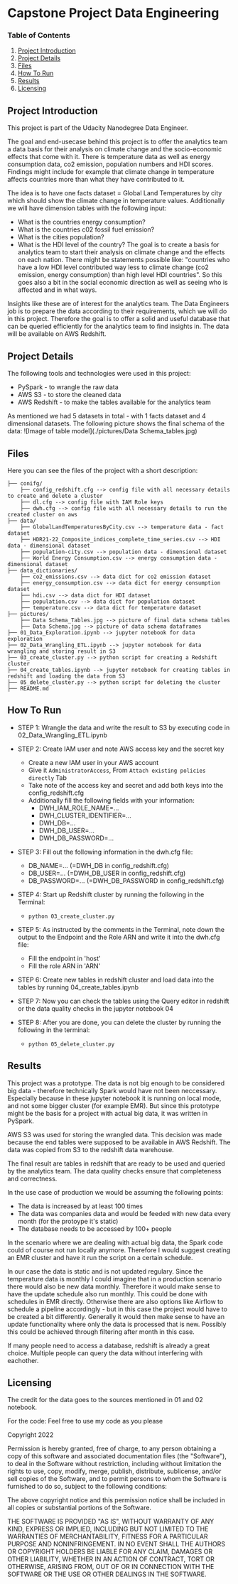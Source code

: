 # Capstone Project Data Engineering

### Table of Contents

1. [Project Introduction](#intro)
2. [Project Details](#details)
3. [Files](#files)
4. [How To Run](#execution)
4. [Results](#results)
5. [Licensing](#licensing)

## Project Introduction<a name="intro"></a>

This project is part of the Udacity Nanodegree Data Engineer.

The goal and end-usecase behind this project is to offer the analytics team a data basis for their analysis on climate change and the socio-economic effects that come with it. There is temperature data as well as energy consumption data, co2 emission, population numbers and HDI scores. Findings might include for example that climate change in temperature affects countries more than what they have contributed to it.

The idea is to have one facts dataset = Global Land Temperatures by city which should show the climate change in temperature values.
Additionally we will have dimension tables with the following input:
- What is the countries energy consumption?
- What is the countries c02 fossil fuel emission?
- What is the cities population?
- What is the HDI level of the country? The goal is to create a basis for analytics team to start their analysis on climate change and the effects on each nation. There might be statements possible like: "countries who have a low HDI level contributed way less to climate change (co2 emission, energy consumption) than high level HDI countries". So this goes also a bit in the social economic direction as well as seeing who is affected and in what ways.

Insights like these are of interest for the analytics team. The Data Engineers job is to prepare the data according to their requirements, which we will do in this project. Therefore the goal is to offer a solid and useful database that can be queried efficiently for the analytics team to find insights in. The data will be available on AWS Redshift.

## Project Details<a name="details"></a>

The following tools and technologies were used in this project:
- PySpark - to wrangle the raw data
- AWS S3 - to store the cleaned data
- AWS Redshift - to make the tables available for the analytics team

As mentioned we had 5 datasets in total - with 1 facts dataset and 4 dimensional datasets. The following picture shows the final schema of the data:
![Image of table model](./pictures/Data Schema_tables.jpg)

## Files <a name="files"></a>

Here you can see the files of the project with a short description:

```
├── conifg/
    ├── config_redshift.cfg --> config file with all necessary details to create and delete a cluster
    ├── dl.cfg --> config file with IAM Role keys
    ├── dwh.cfg --> config file with all necessary details to run the created cluster on aws
├── data/
    ├── GlobalLandTemperaturesByCity.csv --> temperature data - fact dataset
    ├── HDR21-22_Composite_indices_complete_time_series.csv --> HDI data - dimensional dataset
    ├── population-city.csv --> population data - dimensional dataset
    ├── World Energy Consumption.csv --> energy consumption data - dimensional dataset
├── data_dictionaries/
    ├── co2_emissions.csv --> data dict for co2 emission dataset
    ├── energy_consumption.csv --> data dict for energy consumption dataset
    ├── hdi.csv --> data dict for HDI dataset
    ├── population.csv --> data dict for population dataset
    ├── temperature.csv --> data dict for temperature dataset
├── pictures/
    ├── Data Schema_Tables.jpg --> picture of final data schema tables
    ├── Data Schema.jpg --> picture of data schema dataframes
├── 01_Data_Exploration.ipynb --> jupyter notebook for data exploration
├── 02_Data_Wrangling_ETL.ipynb --> jupyter notebook for data wrangling and storing result in S3
├── 03_create_cluster.py --> python script for creating a Redshift cluster
├── 04_create_tables.ipynb --> jupyter notebook for creating tables in redshift and loading the data from S3
├── 05_delete_cluster.py --> python script for deleting the cluster
├── README.md
```


## How To Run<a name="execution"></a>

- STEP 1: Wrangle the data and write the result to S3 by executing code in 02_Data_Wrangling_ETL.ipynb

- STEP 2:  Create IAM user and note AWS access key and the secret key
  - Create a new IAM user in your AWS account
  - Give it `AdministratorAccess`, From `Attach existing policies directly` Tab
  - Take note of the access key and secret and add both keys into the config_redshift.cfg
  - Additionally fill the following fields with your information:
      - DWH_IAM_ROLE_NAME=...
      - DWH_CLUSTER_IDENTIFIER=...
      - DWH_DB=...
      - DWH_DB_USER=...
      - DWH_DB_PASSWORD=...
      
- STEP 3: Fill out the following information in the dwh.cfg file:
  - DB_NAME=... (=DWH_DB in config_redshift.cfg)
  - DB_USER=... (=DWH_DB_USER in config_redshift.cfg)
  - DB_PASSWORD=... (=DWH_DB_PASSWORD in config_redshift.cfg)

- STEP 4: Start up Redshift cluster by running the following in the Terminal:
  - `python 03_create_cluster.py `

- STEP 5: As instructed by the comments in the Terminal, note down the output to the Endpoint and the Role ARN and write it into the dwh.cfg file:
  - Fill the endpoint in 'host'
  - Fill the role ARN in 'ARN'
  
- STEP 6: Create new tables in redshift cluster and load data into the tables by running 04_create_tables.ipynb
  
- STEP 7: Now you can check the tables using the Query editor in redshift or the data quality checks in the jupyter notebook 04

- STEP 8: After you are done, you can delete the cluster by running the following in the terminal:
  - `python 05_delete_cluster.py`


## Results<a name="results"></a>

This project was a prototype. The data is not big enough to be considered big data - therefore technically Spark would have not been neccessary. Especially because in these jupyter notebook it is running on local mode, and not some bigger cluster (for example EMR). But since this prototype might be the basis for a project with actual big data, it was written in PySpark.

AWS S3 was used for storing the wrangled data. This decision was made because the end tables were supposed to be available in AWS Redshift. The data was copied from S3 to the redshift data warehouse.

The final result are tables in redshift that are ready to be used and queried by the analytics team. The data quality checks ensure that completeness and correctness. 

In the use case of production we would be assuming the following points:

- The data is increased by at least 100 times
- The data was companies data and would be feeded with new data every month (for the protoype it's static)
- The database needs to be accessed by 100+ people

In the scenario where we are dealing with actual big data, the Spark code could of course not run locally anymore. Therefore I would suggest creating an EMR cluster and have it run the script on a certain schedule.

In our case the data is static and is not updated regulary. Since the temperature data is monthly I could imagine that in a production scenario there would also be new data monthly. Therefore it would make sense to have the update schedule also run monthly. This could be done with schedules in EMR directly. Otherwise there are also options like Airflow to schedule a pipeline accordingly - but in this case the project would have to be created a bit differently. Generally it would then make sense to have an update functionality where only the data is processed that is new. Possibly this could be achieved through filtering after month in this case.

If many people need to access a database, redshift is already a great choice. Multiple people can query the data without interfering with eachother.


## Licensing<a name="licensing"></a>

The credit for the data goes to the sources mentioned in 01 and 02 notebook. 

For the code: Feel free to use my code as you please

Copyright 2022

Permission is hereby granted, free of charge, to any person obtaining a copy of this software and associated documentation files (the "Software"), to deal in the Software without restriction, including without limitation the rights to use, copy, modify, merge, publish, distribute, sublicense, and/or sell copies of the Software, and to permit persons to whom the Software is furnished to do so, subject to the following conditions:

The above copyright notice and this permission notice shall be included in all copies or substantial portions of the Software.

THE SOFTWARE IS PROVIDED "AS IS", WITHOUT WARRANTY OF ANY KIND, EXPRESS OR IMPLIED, INCLUDING BUT NOT LIMITED TO THE WARRANTIES OF MERCHANTABILITY, FITNESS FOR A PARTICULAR PURPOSE AND NONINFRINGEMENT. IN NO EVENT SHALL THE AUTHORS OR COPYRIGHT HOLDERS BE LIABLE FOR ANY CLAIM, DAMAGES OR OTHER LIABILITY, WHETHER IN AN ACTION OF CONTRACT, TORT OR OTHERWISE, ARISING FROM, OUT OF OR IN CONNECTION WITH THE SOFTWARE OR THE USE OR OTHER DEALINGS IN THE SOFTWARE.
